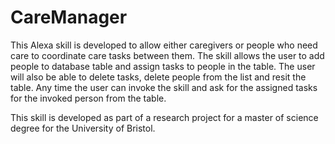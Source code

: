 # CareManager
This Alexa skill is developed to allow either caregivers or people who need care to coordinate care tasks between them. The skill  allows the user to add people to database table and assign tasks to people in the table. The user will also be able to delete tasks, delete people from the list and resit the table. Any time the user can invoke the skill and ask for the assigned tasks for the invoked person from the table.

This skill is developed as part of a research project for a master of science degree for the University of Bristol.
